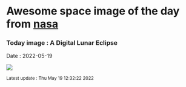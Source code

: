 
# Awesome space image of the day from [nasa](https://api.nasa.gov/)

### Today image : A Digital Lunar Eclipse

Date : 2022-05-19


![](https://apod.nasa.gov/apod/image/2205/TLE_2022-05-16-02-59-35s1024.jpg)

<small>Latest update : Thu May 19 12:32:22 2022</small>


